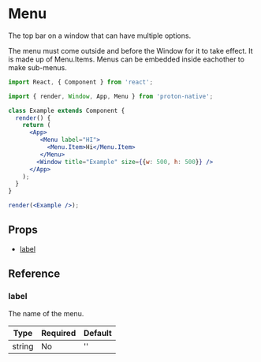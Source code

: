 # Menu

The top bar on a window that can have multiple options.

The menu must come outside and before the Window for it to take effect. It is made up of Menu.Items. Menus can be embedded inside eachother to make sub-menus.

```jsx
import React, { Component } from 'react';

import { render, Window, App, Menu } from 'proton-native';

class Example extends Component {
  render() {
    return (
      <App>
         <Menu label="HI">
           <Menu.Item>Hi</Menu.Item>
         </Menu>
        <Window title="Example" size={{w: 500, h: 500}} />
      </App>
    );
  }
}

render(<Example />);
```

## Props

- [label](#label)

## Reference

### label

The name of the menu.

| **Type** | **Required** | **Default** |
| --- | --- | --- |
| string | No | '' |